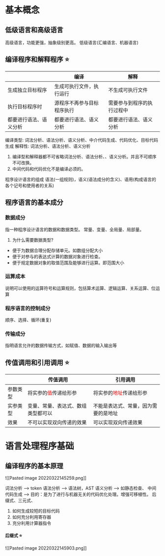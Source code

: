 
# 基本概念
## 低级语言和高级语言
高级语言，功能更强，抽象级别更高。
低级语言(汇编语言、机器语言)

## 编译程序和解释程序 ⭐
|                        | 编译                       | 解释                       |
| ---------------------- | -------------------------- | -------------------------- |
| 生成独立目标程序       | 生成可执行文件，执行运行   | 不生成可执行文件           |
| 执行目标程序时         | 源程序不再参与目标程序执行 | 需要参与到程序的执行过程中 |
| 都要进行语法、语义分析 | 都要进行语法、语义分析     | 都要进行语法、语义分析     |

编译类型: 词法分析、语法分析、语义分析、中介代码生成、代码优化、目标代码生成
解释性: 词法分析、语法分析、语义分析
1. 编译型和解释器都不可省略词法分析、语法分析、、语义分析。并且不可顺序不可改换。
2. 中间代码和代码优化不是编译必须的。

程序设计语言的组成
语法(一组规则)，语义(语法成分的含义)、语用(构成语言的各个记号和使用者的关系)

## 程序语言的基本成分
### 数据成分
指一种程序设计语言的数据和数据类型。
常量、变量、全局量、局部量。

1. 为什么需要数据类型?
+ 便于为数据合理分配存储单元。如数组分配大小
+ 便于对参与的表达式计算的数据对象进行检查。
+ 便于规定数据对象的取值范围及能够进行运算。即范围大小


### 运算成本
说明可以使用的运算符号和运算规则，包括算术运算、逻辑运算、关系运算、位运算
### 程序语言的控制成分
顺序、选择、循环(重复)

### 传输成分
指明语言允许的数据传输方式，如赋值、数据的输入输出等

##  传值调用和引用调用 ⭐
|          | 传值调用                                        | 引用调用                                          |
| -------- | ----------------------------------------------- | ------------------------------------------------- |
| 参数类型 | 将实参的<font color=#ff0000>值</font>传递给形参 | 将实参的<font color=#ff0000>地址</font>传递给形参 |
| 实参类型 | 变量、常量、表达式、数组类型都可以              | 不能是表达式、常量，因为需要的是地址              |
| 效果     | 不可以实现双向传递的效果                        | 可以实现双向传递效果                                                  |



# 语言处理程序基础

## 编译程序的基本原理
![[Pasted image 20220322145259.png]]

词法分析  --> token
语法分析 --> 语法树，AST
语义分析 -->  如静态检查、
中间代码生成 --> 目的：是为了进行与机器无关的代码优化处理。增强可移植性。
后缀式、三元式、
1. 如何生成较短的目标代码
2. 如何充分利用寄存器
3. 充分利用计算器指令

#### 后缀式 ⭐
![[Pasted image 20220322145903.png]]


